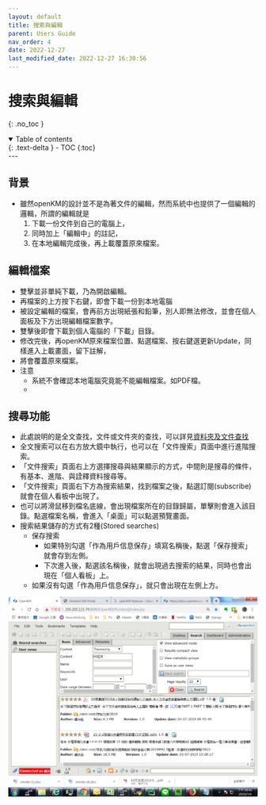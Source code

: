 ```yaml
---
layout: default
title: 搜索與編輯
parent: Users Guide
nav_order: 4
date: 2022-12-27
last_modified_date: 2022-12-27 16:30:56
---
```


# 搜索與編輯

{: .no_toc }

<details open markdown="block">
  <summary>
    Table of contents
  </summary>
  {: .text-delta }
- TOC
{:toc}
</details>
---

## 背景

- 雖然openKM的設計並不是為著文件的編輯，然而系統中也提供了一個編輯的邏輯，所謂的編輯就是
  1. 下載一份文件到自己的電腦上，
  2. 同時加上「編輯中」的註記，
  3. 在本地編輯完成後，再上載覆蓋原來檔案。

## 編輯檔案

- 雙擊並非單純下載，乃為開啟編輯。
- 再檔案的上方按下右鍵，即會下載一份到本地電腦
- 被設定編輯的檔案，會再前方出現紙張和鉛筆，別人即無法修改，並會在個人面板及下方出現編輯檔案數字。
- 雙擊後即會下載到個人電腦的「下載」目錄。
- 修改完後，再openKM原來檔案位置、點選檔案、按右鍵選更新Update，同樣進入上載畫面，留下註解，
- 將會覆蓋原來檔案。
- 注意
  - 系統不會確認本地電腦究竟能不能編輯檔案。如PDF檔。
  - 

## 搜尋功能

- 此處說明的是全文查找，文件或文件夾的查找，可以詳見[資料夾及文件查找]()
- 全文搜索可以在右方放大鏡中執行，也可以在「文件搜索」頁面中進行進階搜索。
- 「文件搜索」頁面右上方選擇搜尋與結果顯示的方式，中間則是搜尋的條件，有基本、進階、與詮釋資料搜尋等。
- 「文件搜索」頁面右下方為搜索結果，找到檔案之後，點選訂閱(subscribe)就會在個人看板中出現了。
- 也可以將滑鼠移到檔名底線，會出現檔案所在的目錄歸屬，單擊則會進入該目錄。點選檔案名稱，會進入「桌面」可以點選預覽畫面。
- 搜索結果儲存的方式有2種(Stored searches)
  - 保存搜索
    - 如果特別勾選「作為用戶信息保存」填寫名稱後，點選「保存搜索」就會存到左側。
    - 下次進入後，點選該名稱後，就會出現過去搜索的結果，同時也會出現在「個人看板」上。
  - 如果沒有勾選「作為用戶信息保存」，就只會出現在左側上方。

![search2](https://github.com/sinotec2/openKM/blob/gh-pages/assets/image/search2.png?raw=true)
